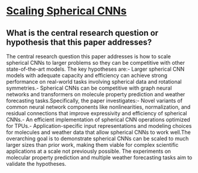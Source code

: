 # [Scaling Spherical CNNs](https://arxiv.org/abs/2306.05420)

## What is the central research question or hypothesis that this paper addresses?

The central research question this paper addresses is how to scale spherical CNNs to larger problems so they can be competitive with other state-of-the-art models. The key hypotheses are:- Larger spherical CNN models with adequate capacity and efficiency can achieve strong performance on real-world tasks involving spherical data and rotational symmetries.- Spherical CNNs can be competitive with graph neural networks and transformers on molecule property prediction and weather forecasting tasks.Specifically, the paper investigates:- Novel variants of common neural network components like nonlinearities, normalization, and residual connections that improve expressivity and efficiency of spherical CNNs.- An efficient implementation of spherical CNN operations optimized for TPUs.- Application-specific input representations and modeling choices for molecules and weather data that allow spherical CNNs to work well.The overarching goal is to demonstrate spherical CNNs can be scaled to much larger sizes than prior work, making them viable for complex scientific applications at a scale not previously possible. The experiments on molecular property prediction and multiple weather forecasting tasks aim to validate the hypotheses.
